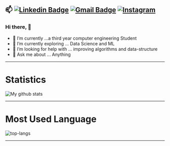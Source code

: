  📫 [![Linkedin Badge](https://img.shields.io/badge/-rithwik_sv-blue?style=flat-square&logo=Linkedin&logoColor=white&link=https://www.linkedin.com/in/rithwiksv/)](https://www.linkedin.com/in/rithwiksv/) [![Gmail Badge](https://img.shields.io/badge/-vedpathakrithwik@gmail.com-c14438?style=flat-square&logo=Gmail&logoColor=white&link=mailto:vedpathakrithwik@gmail.com)](mailto:vedpathakrithwik@gmail.com) [![Instagram](https://img.shields.io/static/v1?label=Instagram&message=%20&color=orange&logo=Instagram&style=flat-square&logoColor=white)](https://www.instagram.com/rithwiksv/)
 ---------------------------------------------------------------------------------------------------------------------------------------------------------------------------------

### Hi there, 👋


- 🔭 I’m currently ...a third year computer engineering Student
- 🌱 I’m currently exploring ... Data Science and ML
- 🤔 I’m looking for help with ... improving algorithms and data-structure 
- 💬 Ask me about ... Anything 
---------------------------------------------------------------------------------------------------------------------------------------------------------------------------------
# Statistics #

![My github stats](https://github-readme-stats.vercel.app/api?username=rithwik00&show_icons=true&theme=tokyonight)

---------------------------------------------------------------------------------------------------------------------------------------------------------------------------------
# Most Used Language #

![top-langs](https://github-readme-stats.vercel.app/api/top-langs?username=rithwik00&show_icons=true&title_color=fff&icon_color=79ff97&text_color=9f9f9f&bg_color=151515)

---------------------------------------------------------------------------------------------------------------------------------------------------------------------------------
